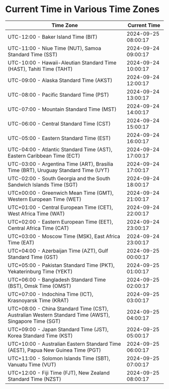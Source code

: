 # Current Time in Various Time Zones

| Time Zone | Current Time |
|-----------|--------------|
| UTC-12:00 - Baker Island Time (BIT) | 2024-09-25 08:00:17 |
| UTC-11:00 - Niue Time (NUT), Samoa Standard Time (SST) | 2024-09-24 09:00:17 |
| UTC-10:00 - Hawaii-Aleutian Standard Time (HAST), Tahiti Time (TAHT) | 2024-09-24 10:00:17 |
| UTC-09:00 - Alaska Standard Time (AKST) | 2024-09-24 12:00:17 |
| UTC-08:00 - Pacific Standard Time (PST) | 2024-09-24 13:00:17 |
| UTC-07:00 - Mountain Standard Time (MST) | 2024-09-24 14:00:17 |
| UTC-06:00 - Central Standard Time (CST) | 2024-09-24 15:00:17 |
| UTC-05:00 - Eastern Standard Time (EST) | 2024-09-24 16:00:17 |
| UTC-04:00 - Atlantic Standard Time (AST), Eastern Caribbean Time (ECT) | 2024-09-24 17:00:17 |
| UTC-03:00 - Argentina Time (ART), Brasília Time (BRT), Uruguay Standard Time (UYT) | 2024-09-24 17:00:17 |
| UTC-02:00 - South Georgia and the South Sandwich Islands Time (SGT) | 2024-09-24 18:00:17 |
| UTC±00:00 - Greenwich Mean Time (GMT), Western European Time (WET) | 2024-09-24 21:00:17 |
| UTC+01:00 - Central European Time (CET), West Africa Time (WAT) | 2024-09-24 22:00:17 |
| UTC+02:00 - Eastern European Time (EET), Central Africa Time (CAT) | 2024-09-24 23:00:17 |
| UTC+03:00 - Moscow Time (MSK), East Africa Time (EAT) | 2024-09-24 23:00:17 |
| UTC+04:00 - Azerbaijan Time (AZT), Gulf Standard Time (GST) | 2024-09-25 00:00:17 |
| UTC+05:00 - Pakistan Standard Time (PKT), Yekaterinburg Time (YEKT) | 2024-09-25 01:00:17 |
| UTC+06:00 - Bangladesh Standard Time (BST), Omsk Time (OMST) | 2024-09-25 02:00:17 |
| UTC+07:00 - Indochina Time (ICT), Krasnoyarsk Time (KRAT) | 2024-09-25 03:00:17 |
| UTC+08:00 - China Standard Time (CST), Australian Western Standard Time (AWST), Singapore Time (SGT) | 2024-09-25 04:00:17 |
| UTC+09:00 - Japan Standard Time (JST), Korea Standard Time (KST) | 2024-09-25 05:00:17 |
| UTC+10:00 - Australian Eastern Standard Time (AEST), Papua New Guinea Time (PGT) | 2024-09-25 06:00:17 |
| UTC+11:00 - Solomon Islands Time (SBT), Vanuatu Time (VUT) | 2024-09-25 07:00:17 |
| UTC+12:00 - Fiji Time (FJT), New Zealand Standard Time (NZST) | 2024-09-25 08:00:17 |
